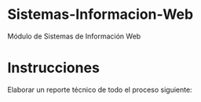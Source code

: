 # Sistemas-Informacion-Web
Módulo de Sistemas de Información Web

# Instrucciones
Elaborar un reporte técnico de todo el proceso siguiente:
